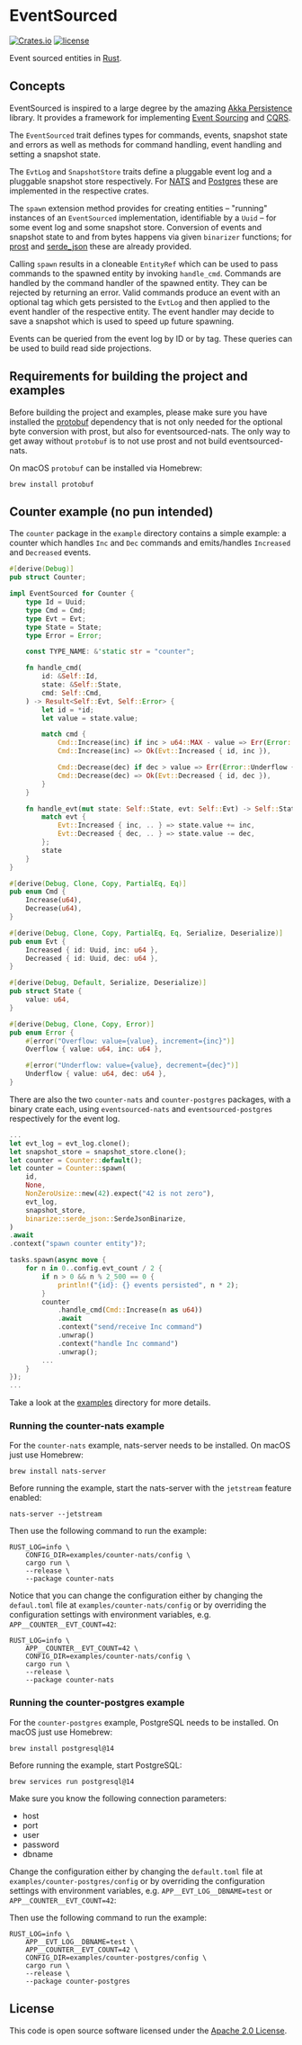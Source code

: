 # EventSourced

[![Crates.io][crates-badge]][crates-url]
[![license][license-badge]][license-url]

[crates-badge]: https://img.shields.io/crates/v/eventsourced
[crates-url]: https://crates.io/crates/eventsourced
[license-badge]: https://img.shields.io/github/license/hseeberger/eventsourced
[license-url]: https://github.com/hseeberger/eventsourced/blob/main/LICENSE

Event sourced entities in [Rust](https://www.rust-lang.org/).

## Concepts

EventSourced is inspired to a large degree by the amazing [Akka Persistence](https://doc.akka.io/docs/akka/current/typed/index-persistence.html) library. It provides a framework for implementing [Event Sourcing](https://martinfowler.com/eaaDev/EventSourcing.html) and [CQRS](https://www.martinfowler.com/bliki/CQRS.html).

The `EventSourced` trait defines types for commands, events, snapshot state and errors as well as methods for command handling, event handling and setting a snapshot state.

The `EvtLog` and `SnapshotStore` traits define a pluggable event log and a pluggable snapshot store respectively. For [NATS](https://nats.io/) and [Postgres](https://www.postgresql.org/) these are implemented in the respective crates.

The `spawn` extension method provides for creating entities – "running" instances of an `EventSourced` implementation, identifiable by a `Uuid` – for some event log and some snapshot store. Conversion of events and snapshot state to and from bytes happens via given `binarizer` functions; for [prost](https://github.com/tokio-rs/prost) and [serde_json](https://github.com/serde-rs/json) these are already provided.

Calling `spawn` results in a cloneable `EntityRef` which can be used to pass commands to the spawned entity by invoking `handle_cmd`. Commands are handled by the command handler of the spawned entity. They can be rejected by returning an error. Valid commands produce an event with an optional tag which gets persisted to the `EvtLog` and then applied to the event handler of the respective entity. The event handler may decide to save a snapshot which is used to speed up future spawning.

Events can be queried from the event log by ID or by tag. These queries can be used to build read side projections.

## Requirements for building the project and examples

Before building the project and examples, please make sure you have installed the [protobuf](https://github.com/protocolbuffers/protobuf) dependency that is not only needed for the optional byte conversion with prost, but also for eventsourced-nats. The only way to get away without `protobuf` is to not use prost and not build eventsourced-nats.

On macOS `protobuf` can be installed via Homebrew:

```
brew install protobuf
```

## Counter example (no pun intended)

The `counter` package in the `example` directory contains a simple example: a counter which handles `Inc` and `Dec` commands and emits/handles `Increased` and `Decreased` events.

```rust
#[derive(Debug)]
pub struct Counter;

impl EventSourced for Counter {
    type Id = Uuid;
    type Cmd = Cmd;
    type Evt = Evt;
    type State = State;
    type Error = Error;

    const TYPE_NAME: &'static str = "counter";

    fn handle_cmd(
        id: &Self::Id,
        state: &Self::State,
        cmd: Self::Cmd,
    ) -> Result<Self::Evt, Self::Error> {
        let id = *id;
        let value = state.value;

        match cmd {
            Cmd::Increase(inc) if inc > u64::MAX - value => Err(Error::Overflow { value, inc }),
            Cmd::Increase(inc) => Ok(Evt::Increased { id, inc }),

            Cmd::Decrease(dec) if dec > value => Err(Error::Underflow { value, dec }),
            Cmd::Decrease(dec) => Ok(Evt::Decreased { id, dec }),
        }
    }

    fn handle_evt(mut state: Self::State, evt: Self::Evt) -> Self::State {
        match evt {
            Evt::Increased { inc, .. } => state.value += inc,
            Evt::Decreased { dec, .. } => state.value -= dec,
        };
        state
    }
}

#[derive(Debug, Clone, Copy, PartialEq, Eq)]
pub enum Cmd {
    Increase(u64),
    Decrease(u64),
}

#[derive(Debug, Clone, Copy, PartialEq, Eq, Serialize, Deserialize)]
pub enum Evt {
    Increased { id: Uuid, inc: u64 },
    Decreased { id: Uuid, dec: u64 },
}

#[derive(Debug, Default, Serialize, Deserialize)]
pub struct State {
    value: u64,
}

#[derive(Debug, Clone, Copy, Error)]
pub enum Error {
    #[error("Overflow: value={value}, increment={inc}")]
    Overflow { value: u64, inc: u64 },

    #[error("Underflow: value={value}, decrement={dec}")]
    Underflow { value: u64, dec: u64 },
}
```

There are also the two `counter-nats` and `counter-postgres` packages, with a binary crate each, using `eventsourced-nats` and `eventsourced-postgres` respectively for the event log.

```rust
...
let evt_log = evt_log.clone();
let snapshot_store = snapshot_store.clone();
let counter = Counter::default();
let counter = Counter::spawn(
    id,
    None,
    NonZeroUsize::new(42).expect("42 is not zero"),
    evt_log,
    snapshot_store,
    binarize::serde_json::SerdeJsonBinarize,
)
.await
.context("spawn counter entity")?;

tasks.spawn(async move {
    for n in 0..config.evt_count / 2 {
        if n > 0 && n % 2_500 == 0 {
            println!("{id}: {} events persisted", n * 2);
        }
        counter
            .handle_cmd(Cmd::Increase(n as u64))
            .await
            .context("send/receive Inc command")
            .unwrap()
            .context("handle Inc command")
            .unwrap();
        ...
    }
});
...
```

Take a look at the [examples](../examples) directory for more details.

### Running the counter-nats example

For the `counter-nats` example, nats-server needs to be installed. On macOS just use Homebrew:

```
brew install nats-server
```

Before running the example, start the nats-server with the `jetstream` feature enabled:

```
nats-server --jetstream
```

Then use the following command to run the example:

```
RUST_LOG=info \
    CONFIG_DIR=examples/counter-nats/config \
    cargo run \
    --release \
    --package counter-nats
```

Notice that you can change the configuration either by changing the `defaul.toml` file at `examples/counter-nats/config` or by overriding the configuration settings with environment variables, e.g. `APP__COUNTER__EVT_COUNT=42`:

```
RUST_LOG=info \
    APP__COUNTER__EVT_COUNT=42 \
    CONFIG_DIR=examples/counter-nats/config \
    cargo run \
    --release \
    --package counter-nats
```

### Running the counter-postgres example

For the `counter-postgres` example, PostgreSQL needs to be installed. On macOS just use Homebrew:

```
brew install postgresql@14
```

Before running the example, start PostgreSQL:

```
brew services run postgresql@14
```

Make sure you know the following connection parameters:
- host
- port
- user
- password
- dbname

Change the configuration either by changing the `default.toml` file at `examples/counter-postgres/config` or by overriding the configuration settings with environment variables, e.g. `APP__EVT_LOG__DBNAME=test` or `APP__COUNTER__EVT_COUNT=42`:

Then use the following command to run the example:

```
RUST_LOG=info \
    APP__EVT_LOG__DBNAME=test \
    APP__COUNTER__EVT_COUNT=42 \
    CONFIG_DIR=examples/counter-postgres/config \
    cargo run \
    --release \
    --package counter-postgres
```

## License ##

This code is open source software licensed under the [Apache 2.0 License](http://www.apache.org/licenses/LICENSE-2.0.html).
